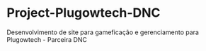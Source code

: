 # Project-Plugowtech-DNC
Desenvolvimento de site para gameficação e gerenciamento para Plugowtech - Parceira DNC
